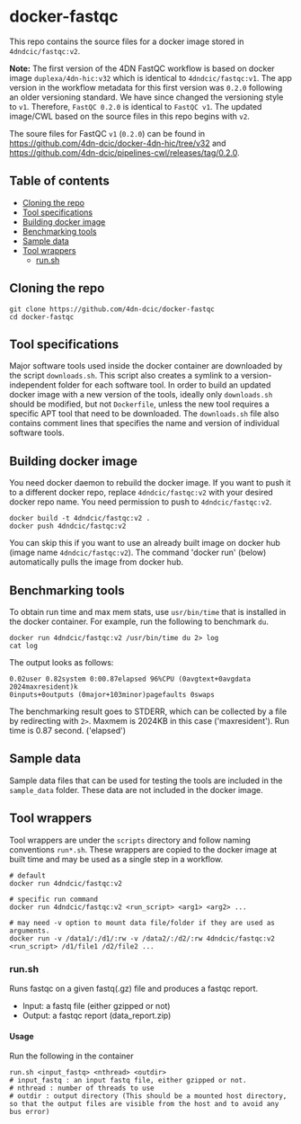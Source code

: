 # docker-fastqc

This repo contains the source files for a docker image stored in `4dndcic/fastqc:v2`.


**Note:** The first version of the 4DN FastQC workflow is based on docker image `duplexa/4dn-hic:v32` which is identical to `4dndcic/fastqc:v1`. The app version in the workflow metadata for this first version was `0.2.0` following an older versioning standard. We have since changed the versioning style to `v1`. Therefore, `FastQC 0.2.0` is identical to `FastQC v1`. The updated image/CWL based on the source files in this repo begins with `v2`.

The soure files for FastQC `v1` (`0.2.0`) can be found in https://github.com/4dn-dcic/docker-4dn-hic/tree/v32 and https://github.com/4dn-dcic/pipelines-cwl/releases/tag/0.2.0.


## Table of contents
* [Cloning the repo](#cloning-the-repo)
* [Tool specifications](#tool-specifications)
* [Building docker image](#building-docker-image)
* [Benchmarking tools](#benchmarking-tools)
* [Sample data](#sample-data)
* [Tool wrappers](#tool-wrappers)
  * [run.sh](#run-fastqcsh)


## Cloning the repo
```
git clone https://github.com/4dn-dcic/docker-fastqc
cd docker-fastqc
```

## Tool specifications
Major software tools used inside the docker container are downloaded by the script `downloads.sh`. This script also creates a symlink to a version-independent folder for each software tool. In order to build an updated docker image with a new version of the tools, ideally only `downloads.sh` should be modified, but not `Dockerfile`, unless the new tool requires a specific APT tool that need to be downloaded. 
The `downloads.sh` file also contains comment lines that specifies the name and version of individual software tools.

## Building docker image
You need docker daemon to rebuild the docker image. If you want to push it to a different docker repo, replace `4dndcic/fastqc:v2` with your desired docker repo name. You need permission to push to `4dndcic/fastqc:v2`.
```
docker build -t 4dndcic/fastqc:v2 .
docker push 4dndcic/fastqc:v2
```
You can skip this if you want to use an already built image on docker hub (image name `4dndcic/fastqc:v2`). The command 'docker run' (below) automatically pulls the image from docker hub.


## Benchmarking tools
To obtain run time and max mem stats, use `usr/bin/time` that is installed in the docker container. For example, run the following to benchmark `du`.
```
docker run 4dndcic/fastqc:v2 /usr/bin/time du 2> log
cat log
```
The output looks as follows:
```
0.02user 0.82system 0:00.87elapsed 96%CPU (0avgtext+0avgdata 2024maxresident)k
0inputs+0outputs (0major+103minor)pagefaults 0swaps
```
The benchmarking result goes to STDERR, which can be collected by a file by redirecting with `2>`.
Maxmem is 2024KB in this case ('maxresident'). Run time is 0.87 second. ('elapsed')


## Sample data
Sample data files that can be used for testing the tools are included in the `sample_data` folder. These data are not included in the docker image.

## Tool wrappers

Tool wrappers are under the `scripts` directory and follow naming conventions `run*.sh`. These wrappers are copied to the docker image at built time and may be used as a single step in a workflow.

```
# default
docker run 4dndcic/fastqc:v2

# specific run command
docker run 4dndcic/fastqc:v2 <run_script> <arg1> <arg2> ...

# may need -v option to mount data file/folder if they are used as arguments.
docker run -v /data1/:/d1/:rw -v /data2/:/d2/:rw 4dndcic/fastqc:v2 <run_script> /d1/file1 /d2/file2 ...
```

### run.sh
Runs fastqc on a given fastq(.gz) file and produces a fastqc report.
* Input: a fastq file (either gzipped or not)
* Output: a fastqc report (data_report.zip)

#### Usage
Run the following in the container
```
run.sh <input_fastq> <nthread> <outdir>
# input_fastq : an input fastq file, either gzipped or not.
# nthread : number of threads to use
# outdir : output directory (This should be a mounted host directory, so that the output files are visible from the host and to avoid any bus error)
```

